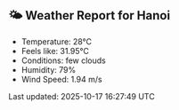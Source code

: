 <!-- WEATHER-START -->
## 🌤 Weather Report for Hanoi

- Temperature: 28°C
- Feels like: 31.95°C
- Conditions: few clouds
- Humidity: 79%
- Wind Speed: 1.94 m/s

Last updated: 2025-10-17 16:27:49 UTC
<!-- WEATHER-END -->
